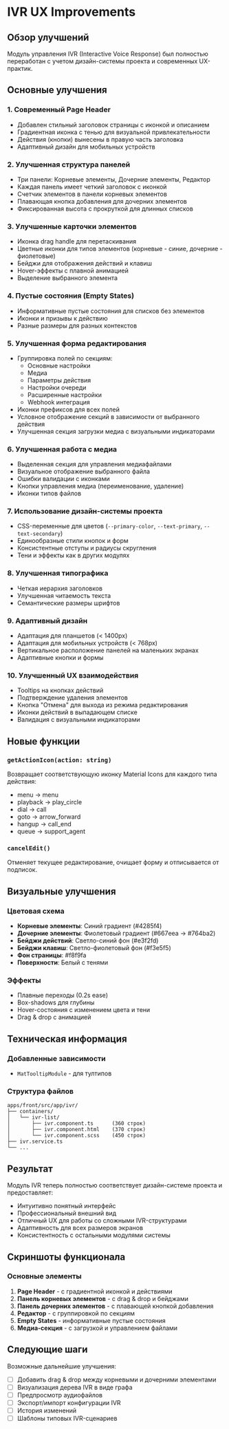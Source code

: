 # IVR UX Improvements

## Обзор улучшений

Модуль управления IVR (Interactive Voice Response) был полностью переработан с учетом дизайн-системы проекта и современных UX-практик.

## Основные улучшения

### 1. **Современный Page Header**
- Добавлен стильный заголовок страницы с иконкой и описанием
- Градиентная иконка с тенью для визуальной привлекательности
- Действия (кнопки) вынесены в правую часть заголовка
- Адаптивный дизайн для мобильных устройств

### 2. **Улучшенная структура панелей**
- Три панели: Корневые элементы, Дочерние элементы, Редактор
- Каждая панель имеет четкий заголовок с иконкой
- Счетчик элементов в панели корневых элементов
- Плавающая кнопка добавления для дочерних элементов
- Фиксированная высота с прокруткой для длинных списков

### 3. **Улучшенные карточки элементов**
- Иконка drag handle для перетаскивания
- Цветные иконки для типов элементов (корневые - синие, дочерние - фиолетовые)
- Бейджи для отображения действий и клавиш
- Hover-эффекты с плавной анимацией
- Выделение выбранного элемента

### 4. **Пустые состояния (Empty States)**
- Информативные пустые состояния для списков без элементов
- Иконки и призывы к действию
- Разные размеры для разных контекстов

### 5. **Улучшенная форма редактирования**
- Группировка полей по секциям:
  - Основные настройки
  - Медиа
  - Параметры действия
  - Настройки очереди
  - Расширенные настройки
  - Webhook интеграция
- Иконки префиксов для всех полей
- Условное отображение секций в зависимости от выбранного действия
- Улучшенная секция загрузки медиа с визуальными индикаторами

### 6. **Улучшенная работа с медиа**
- Выделенная секция для управления медиафайлами
- Визуальное отображение выбранного файла
- Ошибки валидации с иконками
- Кнопки управления медиа (переименование, удаление)
- Иконки типов файлов

### 7. **Использование дизайн-системы проекта**
- CSS-переменные для цветов (`--primary-color`, `--text-primary`, `--text-secondary`)
- Единообразные стили кнопок и форм
- Консистентные отступы и радиусы скругления
- Тени и эффекты как в других модулях

### 8. **Улучшенная типографика**
- Четкая иерархия заголовков
- Улучшенная читаемость текста
- Семантические размеры шрифтов

### 9. **Адаптивный дизайн**
- Адаптация для планшетов (< 1400px)
- Адаптация для мобильных устройств (< 768px)
- Вертикальное расположение панелей на маленьких экранах
- Адаптивные кнопки и формы

### 10. **Улучшенный UX взаимодействия**
- Tooltips на кнопках действий
- Подтверждение удаления элементов
- Кнопка "Отмена" для выхода из режима редактирования
- Иконки действий в выпадающем списке
- Валидация с визуальными индикаторами

## Новые функции

### `getActionIcon(action: string)`
Возвращает соответствующую иконку Material Icons для каждого типа действия:
- menu → menu
- playback → play_circle
- dial → call
- goto → arrow_forward
- hangup → call_end
- queue → support_agent

### `cancelEdit()`
Отменяет текущее редактирование, очищает форму и отписывается от подписок.

## Визуальные улучшения

### Цветовая схема
- **Корневые элементы**: Синий градиент (#4285f4)
- **Дочерние элементы**: Фиолетовый градиент (#667eea → #764ba2)
- **Бейджи действий**: Светло-синий фон (#e3f2fd)
- **Бейджи клавиш**: Светло-фиолетовый фон (#f3e5f5)
- **Фон страницы**: #f8f9fa
- **Поверхности**: Белый с тенями

### Эффекты
- Плавные переходы (0.2s ease)
- Box-shadows для глубины
- Hover-состояния с изменением цвета и тени
- Drag & drop с анимацией

## Техническая информация

### Добавленные зависимости
- `MatTooltipModule` - для тултипов

### Структура файлов
```
apps/front/src/app/ivr/
├── containers/
│   └── ivr-list/
│       ├── ivr.component.ts      (360 строк)
│       ├── ivr.component.html    (370 строк)
│       └── ivr.component.scss    (450 строк)
├── ivr.service.ts
└── ...
```

## Результат

Модуль IVR теперь полностью соответствует дизайн-системе проекта и предоставляет:
- Интуитивно понятный интерфейс
- Профессиональный внешний вид
- Отличный UX для работы со сложными IVR-структурами
- Адаптивность для всех размеров экранов
- Консистентность с остальными модулями системы

## Скриншоты функционала

### Основные элементы
1. **Page Header** - с градиентной иконкой и действиями
2. **Панель корневых элементов** - с drag & drop и бейджами
3. **Панель дочерних элементов** - с плавающей кнопкой добавления
4. **Редактор** - с группировкой по секциям
5. **Empty States** - информативные пустые состояния
6. **Медиа-секция** - с загрузкой и управлением файлами

## Следующие шаги

Возможные дальнейшие улучшения:
- [ ] Добавить drag & drop между корневыми и дочерними элементами
- [ ] Визуализация дерева IVR в виде графа
- [ ] Предпросмотр аудиофайлов
- [ ] Экспорт/импорт конфигурации IVR
- [ ] История изменений
- [ ] Шаблоны типовых IVR-сценариев
